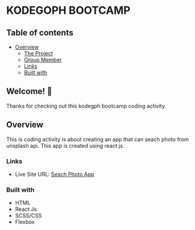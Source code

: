 # KODEGOPH BOOTCAMP

## Table of contents

-  [Overview](#overview)
   -  [The Project](#the-project)
   -  [Group Member](#group-member)
   -  [Links](#links)
   -  [Built with](#built-with)

## Welcome! 👋

Thanks for checking out this kodegph bootcamp coding activity.

## Overview

This is coding activity is about creating an app that can seach photo from unsplash api. This app is created using react js.

### Links

-  Live Site URL: [Seach Photo App](https://search-photo-app-blond.vercel.app)

### Built with

-  HTML
-  React Js
-  SCSS/CSS
-  Flexbox
